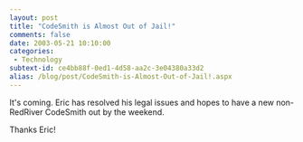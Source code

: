 ```yaml
---
layout: post
title: "CodeSmith is Almost Out of Jail!"
comments: false
date: 2003-05-21 10:10:00
categories:
 - Technology
subtext-id: ce4bb88f-0ed1-4d58-aa2c-3e04380a33d2
alias: /blog/post/CodeSmith-is-Almost-Out-of-Jail!.aspx
---
```



It's coming. Eric has resolved his legal issues and hopes to have a new non-RedRiver CodeSmith out by the weekend.

Thanks Eric!
